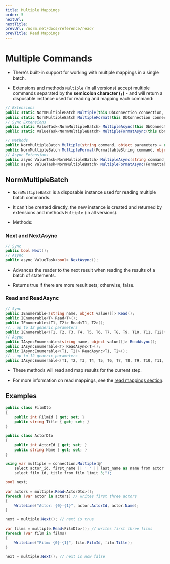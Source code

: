 ```yaml
---
title: Multiple Mappings
order: 5
nextUrl: 
nextTitle: 
prevUrl: /norm.net/docs/reference/read/
prevTitle: Read Mappings
---
```


# Multiple Commands

- There's built-in support for working with multiple mappings in a single batch.

- Extensions and methods `Multiple` (in all versions) accept multiple commands separated by the **semicolon character (`;`)** - and will return a disposable instance used for reading and mapping each command:

```csharp
// Extensions
public static NormMultipleBatch Multiple(this DbConnection connection, string command, object parameters = null);
public static NormMultipleBatch MultipleFormat(this DbConnection connection, FormattableString command, object parameters = null);
// Sync Extensions
public static ValueTask<NormMultipleBatch> MultipleAsync(this DbConnection connection, string command, object parameters = null);
public static ValueTask<NormMultipleBatch> MultipleFormatAsync(this DbConnection connection, FormattableString command, object parameters = null);

// Methods
public NormMultipleBatch Multiple(string command, object parameters = null);
public NormMultipleBatch MultipleFormat(FormattableString command, object parameters = null);
// Async Extensions
public async ValueTask<NormMultipleBatch> MultipleAsync(string command, object parameters = null);
public async ValueTask<NormMultipleBatch> MultipleFormatAsync(FormattableString command, object parameters = null);
```

## NormMultipleBatch

- `NormMultipleBatch` is a disposable instance used for reading multiple batch commands.

- It can't be created directly, the new instance is created and returned by extensions and methods `Multiple` (in all versions).

- Methods:

### Next and NextAsync

```csharp
// Sync
public bool Next();
// Async
public async ValueTask<bool> NextAsync();
```

- Advances the reader to the next result when reading the results of a batch of statements.

- Returns true if there are more result sets; otherwise, false.

### Read and ReadAsync

```csharp
// Sync
public IEnumerable<(string name, object value)[]> Read();
public IEnumerable<T> Read<T>();
public IEnumerable<(T1, T2)> Read<T1, T2>();
//.. up to 12 generic parameters
public IEnumerable<(T1, T2, T3, T4, T5, T6, T7, T8, T9, T10, T11, T12)> Read<T1, T2, T3, T4, T5, T6, T7, T8, T9, T10, T11, T12>();
// Async
public IAsyncEnumerable<(string name, object value)[]> ReadAsync();
public IAsyncEnumerable<T> ReadAsync<T>();
public IAsyncEnumerable<(T1, T2)> ReadAsync<T1, T2>();
//.. up to 12 generic parameters
public IAsyncEnumerable<(T1, T2, T3, T4, T5, T6, T7, T8, T9, T10, T11, T12)> ReadAsync<T1, T2, T3, T4, T5, T6, T7, T8, T9, T10, T11, T12>();
```

- These methods will read and map results for the current step.

- For more information on read mappings, see the [read mappings section](/norm.net/docs/reference/read/).

## Examples

```csharp
public class FilmDto
{
    public int FilmId { get; set; }
    public string Title { get; set; }
}

public class ActorDto
{
    public int ActorId { get; set; }
    public string Name { get; set; }
}

using var multiple = connection.Multiple(@"
    select actor_id, first_name || ' ' || last_name as name from actor limit 3;
    select film_id, title from film limit 3;");

bool next;

var actors = multiple.Read<ActorDto>();
foreach (var actor in actors) // writes first three actors
{
    WriteLine("Actor: {0}-{1}", actor.ActorId, actor.Name);
}

next = multiple.Next(); // next is true

var films = multiple.Read<FilmDto>(); // writes first three films
foreach (var film in films)
{
    WriteLine("Film: {0}-{1}", film.FilmId, film.Title);
}

next = multiple.Next(); // next is now false
```
